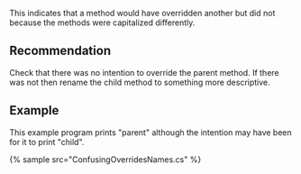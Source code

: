 This indicates that a method would have overridden another but did not because the methods were capitalized differently.


## Recommendation
Check that there was no intention to override the parent method. If there was not then rename the child method to something more descriptive.


## Example
This example program prints "parent" although the intention may have been for it to print "child".

{% sample src="ConfusingOverridesNames.cs" %}
